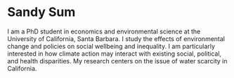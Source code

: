 # Sandy Sum



I am a PhD student in economics and environmental science at the University of California, Santa Barbara. I study the effects of environmental change and policies on social wellbeing and inequality. I am particularly interested in how climate action may interact with existing social, political, and health disparities. My research centers on the issue of water scarcity in California.
